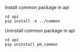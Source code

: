 
Install common package in api
```
cd api
pip install -e ../common
```

Uninstall common package in api
```
cd api
pip uninstall pm_common
```
